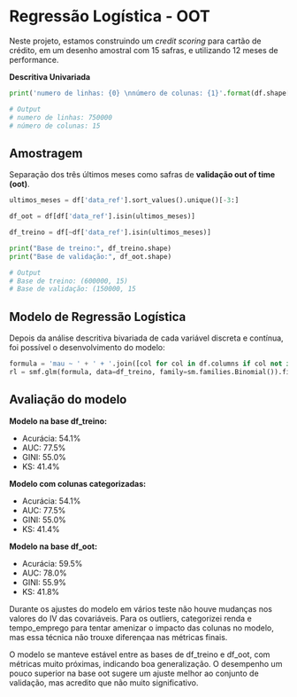 # Regressão Logística - OOT
Neste projeto, estamos construindo um _credit scoring_ para cartão de crédito, em um desenho amostral com 15 safras, e utilizando 12 meses de performance.

**Descritiva Univariada**
```python
print('numero de linhas: {0} \nnúmero de colunas: {1}'.format(df.shape[0], df.shape[1]))

# Output
# numero de linhas: 750000 
# número de colunas: 15
```

## Amostragem
Separação dos três últimos meses como safras de **validação out of time (oot)**.
```python
ultimos_meses = df['data_ref'].sort_values().unique()[-3:]

df_oot = df[df['data_ref'].isin(ultimos_meses)]

df_treino = df[~df['data_ref'].isin(ultimos_meses)]

print("Base de treino:", df_treino.shape)
print("Base de validação:", df_oot.shape)

# Output
# Base de treino: (600000, 15)
# Base de validação: (150000, 15
```

## Modelo de Regressão Logística
Depois da análise descritiva bivariada de cada variável discreta e contínua, foi possível o desenvolvimento do modelo:
```python
formula = 'mau ~ ' + ' + '.join([col for col in df.columns if col not in ['data_ref', 'index', 'mau']])
rl = smf.glm(formula, data=df_treino, family=sm.families.Binomial()).fit()
```

## Avaliação do modelo

**Modelo na base df_treino:**
- Acurácia: 54.1%
- AUC: 77.5%
- GINI: 55.0%
- KS: 41.4%

**Modelo com colunas categorizadas:**
- Acurácia: 54.1%
- AUC: 77.5%
- GINI: 55.0%
- KS: 41.4%

**Modelo na base df_oot:**
- Acurácia: 59.5%
- AUC: 78.0%
- GINI: 55.9%
- KS: 41.8%

Durante os ajustes do modelo em vários teste não houve mudanças nos valores do IV das covariáveis. Para os outliers, categorizei renda e tempo_emprego para tentar amenizar o impacto das colunas no modelo, mas essa técnica não trouxe diferençaa nas métricas finais.

O modelo se manteve estável entre as bases de df_treino e df_oot, com métricas muito próximas, indicando boa generalização. O desempenho um pouco superior na base oot sugere um ajuste melhor ao conjunto de validação, mas acredito que não muito significativo.


